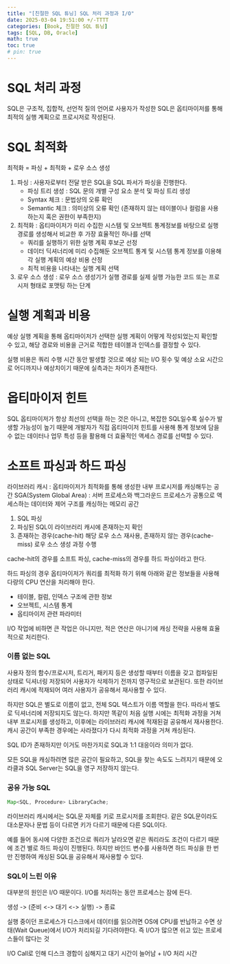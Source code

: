 ```yaml
---
title: "[친절한 SQL 튜닝] SQL 처리 과정과 I/O"
date: 2025-03-04 19:51:00 +/-TTTT
categories: [Book, 친절한 SQL 튜닝]
tags: [SQL, DB, Oracle]
math: true
toc: true
# pin: true
---
```

# SQL 처리 과정

SQL은 구조적, 집합적, 선언적 질의 언어로 사용자가 작성한 SQL은 옵티마이저를 통해 최적의 실행 계획으로 프로시저로 작성된다.

# SQL 최적화

최적화 = 파싱 + 최적화 + 로우 소스 생성

1.  파싱 : 사용자로부터 전달 받은 SQL을 SQL 파서가 파싱을 진행한다.
    -   파싱 트리 생성 : SQL 문의 개별 구성 요소 분석 및 파싱 트리 생성
    -   Syntax 체크 : 문법상의 오류 확인
    -   Semantic 체크 : 의미상의 오류 확인 (존재하지 않는 테이블이나 컬럼을 사용하는지 혹은 권한이 부족한지)
2.  최적화 : 옵티마이저가 미리 수집한 시스템 및 오브젝트 통계정보를 바탕으로 실행 경로를 생성해서 비교한 후 가장 효율적인 하나를 선택
    -   쿼리를 실행하기 위한 실행 계획 후보군 선정
    -   데이터 딕셔너리에 미리 수집해둔 오브젝트 통계 및 시스템 통계 정보를 이용해 각 실행 계획의 예상 비용 산정
    -   최적 비용을 나타내는 실행 계획 선택
3.  로우 소스 생성 : 로우 소스 생성기가 실행 경로를 실제 실행 가능한 코드 또는 프로시저 형태로 포맷팅 하는 단계

# 실행 계획과 비용

예상 실행 계획을 통해 옵티마이저가 선택한 실행 계획이 어떻게 작성되었는지 확인할 수 있고, 해당 경로와 비용을 근거로 적합한 테이블과 인덱스를 결정할 수 있다.

실행 비용은 쿼리 수행 시간 동안 발생할 것으로 예상 되는 I/O 횟수 및 예상 소요 시간으로 어디까지나 예상치이기 때문에 실측과는 차이가 존재한다.

# 옵티마이저 힌트

SQL 옵티마이저가 항상 최선의 선택을 하는 것은 아니고, 복잡한 SQL일수록 실수가 발생할 가능성이 높기 때문에 개발자가 직접 옵티마이저 힌트를 사용해 통계 정보에 담을 수 없는 데이터나 업무 특성 등을 활용해 더 효율적인 액세스 경로를 선택할 수 있다.

# 소프트 파싱과 하드 파싱

라이브러리 캐시 : 옵티마이저가 최적화를 통해 생성한 내부 프로시저를 캐싱해두는 공간
SGA(System Global Area) : 서버 프로세스와 백그라운드 프로세스가 공통으로 액세스하는 데이터와 제어 구조를 캐싱하는 메모리 공간

1.  SQL 파싱
2.  파싱된 SQL이 라이브러리 캐시에 존재하는지 확인
3.  존재하는 경우(cache-hit) 해당 로우 소스 재사용, 존재하지 않는 경우(cache-miss) 로우 소스 생성 과정 수행

cache-hit의 경우를 소프트 파싱, cache-miss의 경우를 하드 파싱이라고 한다.

하드 파싱의 경우 옵티마이저가 쿼리를 최적화 하기 위해 아래와 같은 정보들을 사용해 다량의 CPU 연산을 처리해야 한다.

-   테이블, 컬럼, 인덱스 구조에 관한 정보
-   오브젝트, 시스템 통계
-   옵티마이저 관련 파라미터

I/O 작업에 비하면 큰 작업은 아니지만, 적은 연산은 아니기에 캐싱 전략을 사용해 효율적으로 처리한다.

### 이름 없는 SQL

사용자 정의 함수/프로시저, 트리거, 패키지 등은 생성할 때부터 이름을 갖고 컴파일된 상태로 딕셔너링 저장되어 사용자가 삭제하기 전까지 영구적으로 보관된다. 또한 라이브러리 캐시에 적재되어 여러 사용자가 공유해서 재사용할 수 있다.

하지만 SQL은 별도로 이름이 없고, 전체 SQL 텍스트가 이름 역할을 한다. 따라서 별도로 딕셔너리에 저장되지도 않는다. 하지만 똑같이 처음 실행 시에는 최적화 과정을 거쳐 내부 프로시저를 생성하고, 이후에는 라이브러리 캐시에 적재된걸 공유해서 재사용한다. 캐시 공간이 부족한 경우에는 사라졌다가 다시 최적화 과정을 거쳐 캐싱된다.

SQL ID가 존재하지만 이거도 마찬가지로 SQL과 1:1 대응이라 의미가 없다.

모든 SQL을 캐싱하려면 많은 공간이 필요하고, SQL을 찾는 속도도 느려지기 때문에 오라클과 SQL Server는 SQL을 영구 저장하지 않는다.

### 공유 가능 SQL
```java
Map<SQL, Procedure> LibraryCache;
```
라이브러리 캐시에서는 SQL문 자체를 키로 프로시저를 조회한다.
같은 SQL문이라도 대소문자나 문법 등이 다르면 키가 다르기 때문에 다른 SQL이다.

예를 들어 동시에 다양한 조건으로 쿼리가 날라오면 같은 쿼리라도 조건이 다르기 때문에 조건 별로 하드 파싱이 진행된다.
하지만 바인드 변수를 사용하면 하드 파싱을 한 번만 진행하여 캐싱된 SQL을 공유해서 재사용할 수 있다.

### SQL이 느린 이유
대부분의 원인은 I/O 때문이다.
I/O를 처리하는 동안 프로세스는 잠에 든다.

생성 -> (준비 <-> 대기 <-> 실행) -> 종료

실행 중이던 프로세스가 디스크에서 데이터를 읽으려면 OS에 CPU를 반납하고 수면 상태(Wait Queue)에서 I/O가 처리되길 기다려야한다.
즉 I/O가 많으면 쉬고 있는 프로세스들이 많다는 것

I/O Call로 인해 디스크 경합이 심해지고 대기 시간이 늘어남 + I/O 처리 시간

